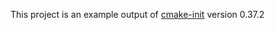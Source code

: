 This project is an example output of
[cmake-init](https://github.com/friendlyanon/cmake-init) version 0.37.2
